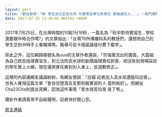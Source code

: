 ```yaml
---
layout: post
title: "網友都說：「幹 學生自己去丟水球 你要實習單位負責任 都幾歲的人...」！熱門爆料文章，你看過了嗎？"
date: 2017-07-25 13:36:02.861593 +0800
---
```


2017年7月25日，在台灣時間的10點1分16秒，一篇名為「旺中對待實習生...學校還要跟中時合作嗎?」的文章指出：「台灣70所傳播科系的教授們，還想把自己的學生交到中時手上看職場嗎，報導可從卡提諾論壇付費下載李」。

除此之外，這位網路帳號名為uus的文章作者還說，「宗瑞案流出的畫面，大篇幅為自己疏忽指導實習生，到立法院丟水球的新聞倫理責任卸責，把沒有到現場採訪的學生推上火線，現在還把責任推到別人身上，並道歉修正」。

這樣的內容讓網友議論紛紛，有網友便說：「白癡 記者加入丟水球還能叫記者」，也有人覺得這篇文章「會自甘墮落去支那狗報實習的人 當狗剛好」。而網友Cha23Cha則提出見解，認為這件事情「拿水球丟垃圾 臭了嗎」。

爆卦作者請善用不自殺聲明，記者快抄關心您。

<a href = "https://www.ptt.cc/bbs/Gossiping/M.1500948078.A.E09.html">原文連結</a>

